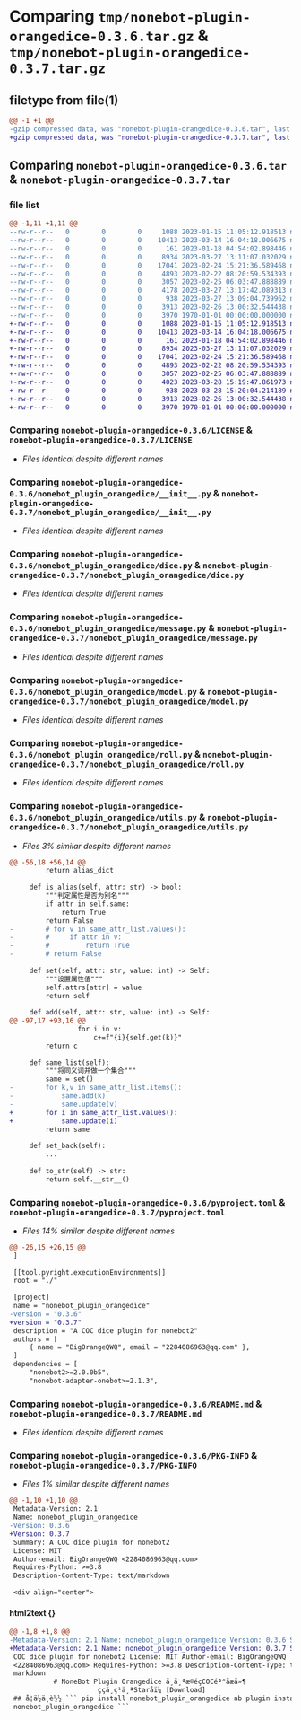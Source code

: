 # Comparing `tmp/nonebot-plugin-orangedice-0.3.6.tar.gz` & `tmp/nonebot-plugin-orangedice-0.3.7.tar.gz`

## filetype from file(1)

```diff
@@ -1 +1 @@
-gzip compressed data, was "nonebot-plugin-orangedice-0.3.6.tar", last modified: Mon Mar 27 13:18:14 2023, max compression
+gzip compressed data, was "nonebot-plugin-orangedice-0.3.7.tar", last modified: Tue Mar 28 15:20:55 2023, max compression
```

## Comparing `nonebot-plugin-orangedice-0.3.6.tar` & `nonebot-plugin-orangedice-0.3.7.tar`

### file list

```diff
@@ -1,11 +1,11 @@
--rw-r--r--   0        0        0     1088 2023-01-15 11:05:12.918513 nonebot-plugin-orangedice-0.3.6/LICENSE
--rw-r--r--   0        0        0    10413 2023-03-14 16:04:18.006675 nonebot-plugin-orangedice-0.3.6/nonebot_plugin_orangedice/__init__.py
--rw-r--r--   0        0        0      161 2023-01-18 04:54:02.898446 nonebot-plugin-orangedice-0.3.6/nonebot_plugin_orangedice/config.py
--rw-r--r--   0        0        0     8934 2023-03-27 13:11:07.032029 nonebot-plugin-orangedice-0.3.6/nonebot_plugin_orangedice/dice.py
--rw-r--r--   0        0        0    17041 2023-02-24 15:21:36.589468 nonebot-plugin-orangedice-0.3.6/nonebot_plugin_orangedice/message.py
--rw-r--r--   0        0        0     4893 2023-02-22 08:20:59.534393 nonebot-plugin-orangedice-0.3.6/nonebot_plugin_orangedice/model.py
--rw-r--r--   0        0        0     3057 2023-02-25 06:03:47.888889 nonebot-plugin-orangedice-0.3.6/nonebot_plugin_orangedice/roll.py
--rw-r--r--   0        0        0     4178 2023-03-27 13:17:42.089313 nonebot-plugin-orangedice-0.3.6/nonebot_plugin_orangedice/utils.py
--rw-r--r--   0        0        0      938 2023-03-27 13:09:04.739962 nonebot-plugin-orangedice-0.3.6/pyproject.toml
--rw-r--r--   0        0        0     3913 2023-02-26 13:00:32.544438 nonebot-plugin-orangedice-0.3.6/README.md
--rw-r--r--   0        0        0     3970 1970-01-01 00:00:00.000000 nonebot-plugin-orangedice-0.3.6/PKG-INFO
+-rw-r--r--   0        0        0     1088 2023-01-15 11:05:12.918513 nonebot-plugin-orangedice-0.3.7/LICENSE
+-rw-r--r--   0        0        0    10413 2023-03-14 16:04:18.006675 nonebot-plugin-orangedice-0.3.7/nonebot_plugin_orangedice/__init__.py
+-rw-r--r--   0        0        0      161 2023-01-18 04:54:02.898446 nonebot-plugin-orangedice-0.3.7/nonebot_plugin_orangedice/config.py
+-rw-r--r--   0        0        0     8934 2023-03-27 13:11:07.032029 nonebot-plugin-orangedice-0.3.7/nonebot_plugin_orangedice/dice.py
+-rw-r--r--   0        0        0    17041 2023-02-24 15:21:36.589468 nonebot-plugin-orangedice-0.3.7/nonebot_plugin_orangedice/message.py
+-rw-r--r--   0        0        0     4893 2023-02-22 08:20:59.534393 nonebot-plugin-orangedice-0.3.7/nonebot_plugin_orangedice/model.py
+-rw-r--r--   0        0        0     3057 2023-02-25 06:03:47.888889 nonebot-plugin-orangedice-0.3.7/nonebot_plugin_orangedice/roll.py
+-rw-r--r--   0        0        0     4023 2023-03-28 15:19:47.861973 nonebot-plugin-orangedice-0.3.7/nonebot_plugin_orangedice/utils.py
+-rw-r--r--   0        0        0      938 2023-03-28 15:20:04.214189 nonebot-plugin-orangedice-0.3.7/pyproject.toml
+-rw-r--r--   0        0        0     3913 2023-02-26 13:00:32.544438 nonebot-plugin-orangedice-0.3.7/README.md
+-rw-r--r--   0        0        0     3970 1970-01-01 00:00:00.000000 nonebot-plugin-orangedice-0.3.7/PKG-INFO
```

### Comparing `nonebot-plugin-orangedice-0.3.6/LICENSE` & `nonebot-plugin-orangedice-0.3.7/LICENSE`

 * *Files identical despite different names*

### Comparing `nonebot-plugin-orangedice-0.3.6/nonebot_plugin_orangedice/__init__.py` & `nonebot-plugin-orangedice-0.3.7/nonebot_plugin_orangedice/__init__.py`

 * *Files identical despite different names*

### Comparing `nonebot-plugin-orangedice-0.3.6/nonebot_plugin_orangedice/dice.py` & `nonebot-plugin-orangedice-0.3.7/nonebot_plugin_orangedice/dice.py`

 * *Files identical despite different names*

### Comparing `nonebot-plugin-orangedice-0.3.6/nonebot_plugin_orangedice/message.py` & `nonebot-plugin-orangedice-0.3.7/nonebot_plugin_orangedice/message.py`

 * *Files identical despite different names*

### Comparing `nonebot-plugin-orangedice-0.3.6/nonebot_plugin_orangedice/model.py` & `nonebot-plugin-orangedice-0.3.7/nonebot_plugin_orangedice/model.py`

 * *Files identical despite different names*

### Comparing `nonebot-plugin-orangedice-0.3.6/nonebot_plugin_orangedice/roll.py` & `nonebot-plugin-orangedice-0.3.7/nonebot_plugin_orangedice/roll.py`

 * *Files identical despite different names*

### Comparing `nonebot-plugin-orangedice-0.3.6/nonebot_plugin_orangedice/utils.py` & `nonebot-plugin-orangedice-0.3.7/nonebot_plugin_orangedice/utils.py`

 * *Files 3% similar despite different names*

```diff
@@ -56,18 +56,14 @@
         return alias_dict
     
     def is_alias(self, attr: str) -> bool:
         """判定属性是否为别名"""
         if attr in self.same:
             return True
         return False
-        # for v in same_attr_list.values():
-        #     if attr in v:
-        #         return True
-        # return False
 
     def set(self, attr: str, value: int) -> Self:
         """设置属性值"""
         self.attrs[attr] = value
         return self
     
     def add(self, attr: str, value: int) -> Self:
@@ -97,17 +93,16 @@
                 for i in v:
                     c+=f"{i}{self.get(k)}"
         return c
     
     def same_list(self):
         """将同义词并做一个集合"""
         same = set()
-        for k,v in same_attr_list.items():
-            same.add(k)
-            same.update(v)
+        for i in same_attr_list.values():
+            same.update(i)
         return same
     
     def set_back(self):
         ...
 
     def to_str(self) -> str:
         return self.__str__()
```

### Comparing `nonebot-plugin-orangedice-0.3.6/pyproject.toml` & `nonebot-plugin-orangedice-0.3.7/pyproject.toml`

 * *Files 14% similar despite different names*

```diff
@@ -26,15 +26,15 @@
 ]
 
 [[tool.pyright.executionEnvironments]]
 root = "./"
 
 [project]
 name = "nonebot_plugin_orangedice"
-version = "0.3.6"
+version = "0.3.7"
 description = "A COC dice plugin for nonebot2"
 authors = [
     { name = "BigOrangeQWQ", email = "2284086963@qq.com" },
 ]
 dependencies = [
     "nonebot2>=2.0.0b5",
     "nonebot-adapter-onebot>=2.1.3",
```

### Comparing `nonebot-plugin-orangedice-0.3.6/README.md` & `nonebot-plugin-orangedice-0.3.7/README.md`

 * *Files identical despite different names*

### Comparing `nonebot-plugin-orangedice-0.3.6/PKG-INFO` & `nonebot-plugin-orangedice-0.3.7/PKG-INFO`

 * *Files 1% similar despite different names*

```diff
@@ -1,10 +1,10 @@
 Metadata-Version: 2.1
 Name: nonebot_plugin_orangedice
-Version: 0.3.6
+Version: 0.3.7
 Summary: A COC dice plugin for nonebot2
 License: MIT
 Author-email: BigOrangeQWQ <2284086963@qq.com>
 Requires-Python: >=3.8
 Description-Content-Type: text/markdown
 
 <div align="center">
```

#### html2text {}

```diff
@@ -1,8 +1,8 @@
-Metadata-Version: 2.1 Name: nonebot_plugin_orangedice Version: 0.3.6 Summary: A
+Metadata-Version: 2.1 Name: nonebot_plugin_orangedice Version: 0.3.7 Summary: A
 COC dice plugin for nonebot2 License: MIT Author-email: BigOrangeQWQ
 <2284086963@qq.com> Requires-Python: >=3.8 Description-Content-Type: text/
 markdown
           # NoneBot Plugin Orangedice ä¸ä¸ªæ®éçCOCéª°å­æä»¶
                      ççä¸ç¹ä¸ªStaråï¼ [Download]
 ## å¦ä½ä¸è½½ ``` pip install nonebot_plugin_orangedice nb plugin install
 nonebot_plugin_orangedice ```
```

